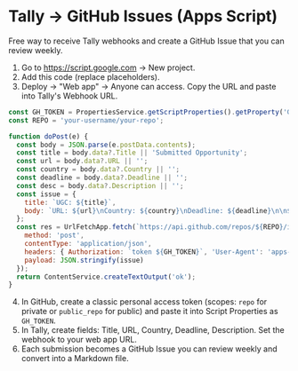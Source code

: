 
# Tally → GitHub Issues (Apps Script)

Free way to receive Tally webhooks and create a GitHub Issue that you can review weekly.

1) Go to https://script.google.com → New project.
2) Add this code (replace placeholders).
3) Deploy → "Web app" → Anyone can access. Copy the URL and paste into Tally's Webhook URL.

```js
const GH_TOKEN = PropertiesService.getScriptProperties().getProperty('GH_TOKEN'); // store in Script Properties
const REPO = 'your-username/your-repo';

function doPost(e) {
  const body = JSON.parse(e.postData.contents);
  const title = body.data?.Title || 'Submitted Opportunity';
  const url = body.data?.URL || '';
  const country = body.data?.Country || '';
  const deadline = body.data?.Deadline || '';
  const desc = body.data?.Description || '';
  const issue = {
    title: `UGC: ${title}`,
    body: `URL: ${url}\nCountry: ${country}\nDeadline: ${deadline}\n\n${desc}`
  };
  const res = UrlFetchApp.fetch(`https://api.github.com/repos/${REPO}/issues`, {
    method: 'post',
    contentType: 'application/json',
    headers: { Authorization: `token ${GH_TOKEN}`, 'User-Agent': 'apps-script' },
    payload: JSON.stringify(issue)
  });
  return ContentService.createTextOutput('ok');
}
```

4) In GitHub, create a classic personal access token (scopes: `repo` for private or `public_repo` for public) and paste it into Script Properties as `GH_TOKEN`.
5) In Tally, create fields: Title, URL, Country, Deadline, Description. Set the webhook to your web app URL.
6) Each submission becomes a GitHub Issue you can review weekly and convert into a Markdown file.
